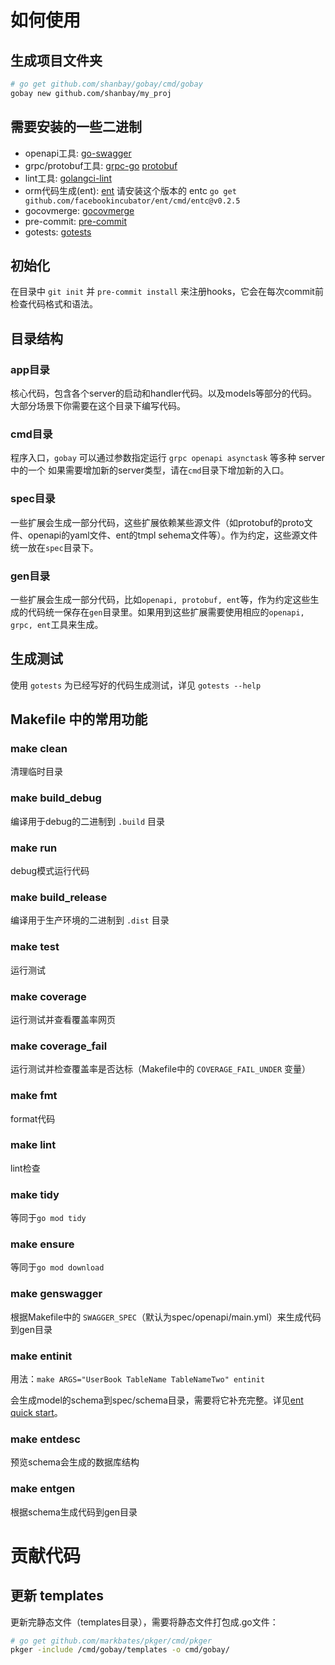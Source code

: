 # 如何使用

## 生成项目文件夹

```bash
# go get github.com/shanbay/gobay/cmd/gobay
gobay new github.com/shanbay/my_proj
```

## 需要安装的一些二进制

- openapi工具: [go-swagger](https://github.com/go-swagger/go-swagger/releases)
- grpc/protobuf工具: [grpc-go](https://github.com/grpc/grpc-go) [protobuf](https://github.com/golang/protobuf)
- lint工具: [golangci-lint](https://github.com/golangci/golangci-lint#binary)
- orm代码生成(ent): [ent](https://github.com/shanbay/ent) 请安装这个版本的 entc `go get github.com/facebookincubator/ent/cmd/entc@v0.2.5`
- gocovmerge: [gocovmerge](https://github.com/wadey/gocovmerge)
- pre-commit: [pre-commit](https://pre-commit.com/#installation)
- gotests: [gotests](https://github.com/cweill/gotests)

## 初始化

在目录中 `git init` 并 `pre-commit install` 来注册hooks，它会在每次commit前检查代码格式和语法。

## 目录结构

### app目录

核心代码，包含各个server的启动和handler代码。以及models等部分的代码。大部分场景下你需要在这个目录下编写代码。

### cmd目录

程序入口，`gobay` 可以通过参数指定运行 `grpc openapi asynctask` 等多种 server 中的一个
如果需要增加新的server类型，请在`cmd`目录下增加新的入口。

### spec目录

一些扩展会生成一部分代码，这些扩展依赖某些源文件（如protobuf的proto文件、openapi的yaml文件、ent的tmpl sehema文件等）。作为约定，这些源文件统一放在`spec`目录下。

### gen目录

一些扩展会生成一部分代码，比如`openapi, protobuf, ent`等，作为约定这些生成的代码统一保存在`gen`目录里。如果用到这些扩展需要使用相应的`openapi, grpc, ent`工具来生成。

## 生成测试

使用 `gotests` 为已经写好的代码生成测试，详见 `gotests --help` 

## Makefile 中的常用功能

### make clean

清理临时目录

### make build_debug

编译用于debug的二进制到 `.build` 目录

### make run

debug模式运行代码

### make build_release

编译用于生产环境的二进制到 `.dist` 目录

### make test

运行测试

### make coverage

运行测试并查看覆盖率网页

### make coverage_fail

运行测试并检查覆盖率是否达标（Makefile中的 `COVERAGE_FAIL_UNDER` 变量）

### make fmt

format代码

### make lint

lint检查

### make tidy

等同于`go mod tidy`

### make ensure

等同于`go mod download`

### make genswagger

根据Makefile中的 `SWAGGER_SPEC`（默认为spec/openapi/main.yml）来生成代码到gen目录

### make entinit

用法：`make ARGS="UserBook TableName TableNameTwo" entinit`

会生成model的schema到spec/schema目录，需要将它补充完整。详见[ent quick start](https://entgo.io/docs/getting-started/)。

### make entdesc

预览schema会生成的数据库结构

### make entgen

根据schema生成代码到gen目录

# 贡献代码

## 更新 templates

更新完静态文件（templates目录），需要将静态文件打包成.go文件：

```bash
# go get github.com/markbates/pkger/cmd/pkger
pkger -include /cmd/gobay/templates -o cmd/gobay/
```
